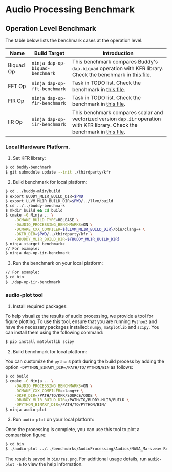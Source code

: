 # Audio Processing Benchmark

## Operation Level Benchmark

The table below lists the benchmark cases at the operation level.

| Name  | Build Target | Introduction |
| -------------- | ------------- | ------------- |
| Biquad Op  | `ninja dap-op-biquad-benchmark`  | This benchmark compares Buddy's `dap.biquad` operation with KFR library. Check the benchmark in [this file](./Operations/BiquadOp/Main.cpp). |
| FFT Op | `ninja dap-op-fft-benchmark`  | Task in TODO list. Check the benchmark in [this file](./Operations/FFTOp/Main.cpp). |
| FIR Op | `ninja dap-op-fir-benchmark`  | Task in TODO list. Check the benchmark in [this file](./Operations/FIROp/Main.cpp). |
| IIR Op | `ninja dap-op-iir-benchmark`  | This benchmark compares scalar and vectorized version `dap.iir` operation with KFR library. Check the benchmark in [this file](./Operations/IIROp/Main.cpp). |

### Local Hardware Platform.

1. Set KFR library:

```bash
$ cd buddy-benchmark
$ git submodule update --init ./thirdparty/kfr
```


2. Build benchmark for local platform:

```bash
$ cd ../buddy-mlir/build
$ export BUDDY_MLIR_BUILD_DIR=$PWD
$ export LLVM_MLIR_BUILD_DIR=$PWD/../llvm/build
$ cd ../../buddy-benchmark
$ mkdir build && cd build
$ cmake -G Ninja .. \
    -DCMAKE_BUILD_TYPE=RELEASE \
    -DAUDIO_PROCESSING_BENCHMARKS=ON \
    -DCMAKE_CXX_COMPILER=${LLVM_MLIR_BUILD_DIR}/bin/clang++ \
    -DKFR_DIR=$PWD/../thirdparty/kfr \
    -DBUDDY_MLIR_BUILD_DIR=${BUDDY_MLIR_BUILD_DIR}
$ ninja <target benchmark>
// For example: 
$ ninja dap-op-iir-benchmark
```

3. Run the benchmark on your local platform:

```bash
// For example:
$ cd bin
$ ./dap-op-iir-benchmark
```

### audio-plot tool

1. Install required packages:

To help visualize the results of audio processing, we provide a tool for figure plotting. To use this tool, ensure that you are running `Python3` and have the necessary packages installed: `numpy`, `matplotlib` and `scipy`. You can install them using the following command:

```bash
$ pip install matplotlib scipy
```

2. Build benchmark for local platform:

You can customize the `python3` path during the build process by 
adding the option `-DPYTHON_BINARY_DIR=/PATH/TO/PYTHON/BIN` as follows:

```bash
$ cd build
$ cmake -G Ninja .. \
    -DAUDIO_PROCESSING_BENCHMARKS=ON \
    -DCMAKE_CXX_COMPILER=clang++ \
    -DKFR_DIR=/PATH/TO/KFR/SOURCE/CODE \
    -DBUDDY_MLIR_BUILD_DIR=/PATH/TO/BUDDY-MLIR/BUILD \
    -DPYTHON_BINARY_DIR=/PATH/TO/PYTHON/BIN/
$ ninja audio-plot
```

3. Run `audio-plot` on your local platform:

Once the processing is complete, you can use this tool to plot a comparision figure:

```bash
$ cd bin
$ ./audio-plot ../../benchmarks/AudioProcessing/Audios/NASA_Mars.wav ResultKFRIir.wav
```

The result is saved in `bin/res.png`. For additional usage details, run `audio-plot -h` to view the help information.
